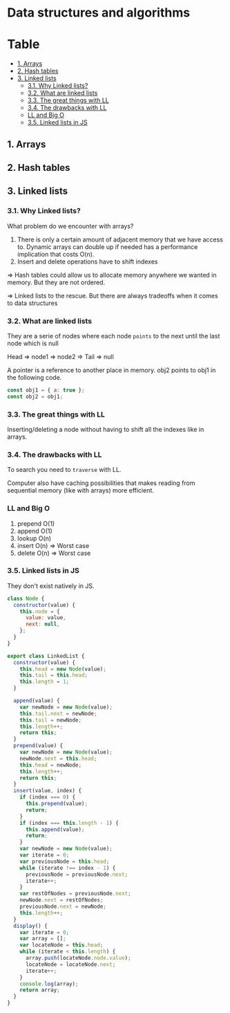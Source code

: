 # Data structures and algorithms<!-- omit in toc -->

# Table <!-- omit in toc -->

- [1. Arrays](#1-arrays)
- [2. Hash tables](#2-hash-tables)
- [3. Linked lists](#3-linked-lists)
  - [3.1. Why Linked lists?](#31-why-linked-lists)
  - [3.2. What are linked lists](#32-what-are-linked-lists)
  - [3.3. The great things with LL](#33-the-great-things-with-ll)
  - [3.4. The drawbacks with LL](#34-the-drawbacks-with-ll)
  - [LL and Big O](#ll-and-big-o)
  - [3.5. Linked lists in JS](#35-linked-lists-in-js)

## 1. Arrays

## 2. Hash tables

## 3. Linked lists

### 3.1. Why Linked lists?

What problem do we encounter with arrays?

1. There is only a certain amount of adjacent memory that we have access to. Dynamic arrays can double up if needed has a performance implication that costs O(n).
2. Insert and delete operations have to shift indexes

=> Hash tables could allow us to allocate memory anywhere we wanted in memory. But they are not ordered.

=> Linked lists to the rescue. But there are always tradeoffs when it comes to data structures

### 3.2. What are linked lists

They are a serie of nodes where each node `points` to the next until the last node which is null

Head => node1 => node2 => Tail => null

A pointer is a reference to another place in memory. obj2 points to obj1 in the following code.

```javascript
const obj1 = { a: true };
const obj2 = obj1;
```

### 3.3. The great things with LL

Inserting/deleting a node without having to shift all the indexes like in arrays.

### 3.4. The drawbacks with LL

To search you need to `traverse` with LL.

Computer also have caching possibilities that makes reading from sequential memory (like with arrays) more efficient.

### LL and Big O

1. prepend O(1)
2. append O(1)
3. lookup O(n)
4. insert O(n) => Worst case
5. delete O(n) => Worst case

### 3.5. Linked lists in JS

They don't exist natively in JS.

```javascript
class Node {
  constructor(value) {
    this.node = {
      value: value,
      next: null,
    };
  }
}

export class LinkedList {
  constructor(value) {
    this.head = new Node(value);
    this.tail = this.head;
    this.length = 1;
  }

  append(value) {
    var newNode = new Node(value);
    this.tail.next = newNode;
    this.tail = newNode;
    this.length++;
    return this;
  }
  prepend(value) {
    var newNode = new Node(value);
    newNode.next = this.head;
    this.head = newNode;
    this.length++;
    return this;
  }
  insert(value, index) {
    if (index === 0) {
      this.prepend(value);
      return;
    }
    if (index === this.length - 1) {
      this.append(value);
      return;
    }
    var newNode = new Node(value);
    var iterate = 0;
    var previousNode = this.head;
    while (iterate !== index - 1) {
      previousNode = previousNode.next;
      iterate++;
    }
    var restOfNodes = previousNode.next;
    newNode.next = restOfNodes;
    previousNode.next = newNode;
    this.length++;
  }
  display() {
    var iterate = 0;
    var array = [];
    var locateNode = this.head;
    while (iterate < this.length) {
      array.push(locateNode.node.value);
      locateNode = locateNode.next;
      iterate++;
    }
    console.log(array);
    return array;
  }
}
```
